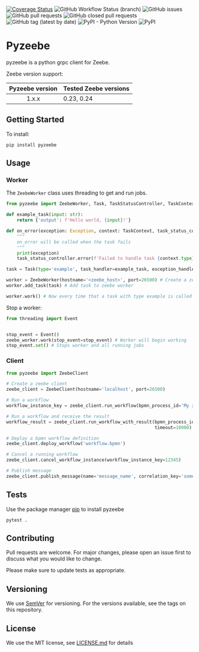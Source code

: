 [![Coverage Status](https://coveralls.io/repos/github/JonatanMartens/pyzeebe/badge.svg?branch=master)](https://coveralls.io/github/JonatanMartens/pyzeebe?branch=master)
![GitHub Workflow Status (branch)](https://img.shields.io/github/workflow/status/JonatanMartens/pyzeebe/Test%20pyzeebe/master)
![GitHub issues](https://img.shields.io/github/issues-raw/JonatanMartens/pyzeebe)
![GitHub pull requests](https://img.shields.io/github/issues-pr-raw/JonatanMartens/pyzeebe)
![GitHub closed pull requests](https://img.shields.io/github/issues-pr-closed-raw/JonatanMartens/pyzeebe)
![GitHub tag (latest by date)](https://img.shields.io/github/v/tag/JonatanMartens/pyzeebe)
![PyPI - Python Version](https://img.shields.io/pypi/pyversions/pyzeebe)
![PyPI](https://img.shields.io/pypi/v/pyzeebe)



# Pyzeebe
pyzeebe is a python grpc client for Zeebe.

Zeebe version support:

| Pyzeebe version | Tested Zeebe versions |
|:---------------:|----------------|
| 1.x.x           | 0.23, 0.24         |

## Getting Started
To install:

`pip install pyzeebe`

## Usage

### Worker

The `ZeebeWorker` class uses threading to get and run jobs.

```python
from pyzeebe import ZeebeWorker, Task, TaskStatusController, TaskContext

def example_task(input: str):
    return {'output': f'Hello world, {input}!'}

def on_error(exception: Exception, context: TaskContext, task_status_controller: TaskStatusController):
    """
    on_error will be called when the task fails
    """ 
    print(exception)
    task_status_controller.error(f'Failed to handle task {context.type}. Error: {str(exception)}')

task = Task(type='example', task_handler=example_task, exception_handler=on_error) # Create task object from example_task

worker = ZeebeWorker(hostname='<zeebe_host>', port=26500) # Create a zeebe worker
worker.add_task(task) # Add task to zeebe worker

worker.work() # Now every time that a task with type example is called example_task will be called
```

Stop a worker:
```python
from threading import Event


stop_event = Event() 
zeebe_worker.work(stop_event=stop_event) # Worker will begin working
stop_event.set() # Stops worker and all running jobs
```

### Client

```python
from pyzeebe import ZeebeClient

# Create a zeebe client
zeebe_client = ZeebeClient(hostname='localhost', port=26500)

# Run a workflow
workflow_instance_key = zeebe_client.run_workflow(bpmn_process_id='My zeebe workflow', variables={})

# Run a workflow and receive the result
workflow_result = zeebe_client.run_workflow_with_result(bpmn_process_id='My zeebe workflow',
                                                        timeout=10000)  # Will wait 10000 milliseconds (10 seconds)

# Deploy a bpmn workflow definition
zeebe_client.deploy_workflow('workflow.bpmn')

# Cancel a running workflow
zeebe_client.cancel_workflow_instance(workflow_instance_key=12345)

# Publish message
zeebe_client.publish_message(name='message_name', correlation_key='some_id')


```

## Tests
Use the package manager [pip](https://pip.pypa.io/en/stable/) to install pyzeebe
 
`pytest .`

## Contributing
Pull requests are welcome. For major changes, please open an issue first to discuss what you would like to change.

Please make sure to update tests as appropriate.


## Versioning
We use [SemVer](semver.org) for versioning. For the versions available, see the tags on this repository.

## License
We use the MIT license, see [LICENSE.md](LICENSE.md) for details